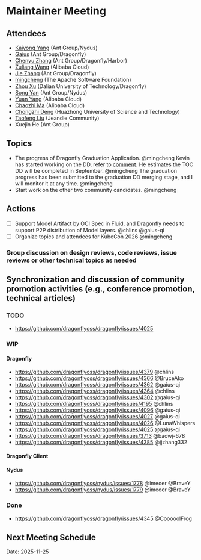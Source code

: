 # Maintainer Meeting

## Attendees

- [Kaiyong Yang](https://github.com/BraveY) (Ant Group/Nydus)
- [Gaius](https://github.com/gaius-qi) (Ant Group/Dragonfly)
- [Chenyu Zhang](https://github.com/chlins) (Ant Group/Dragonfly/Harbor)
- [Zuliang Wang](https://github.com/CooooolFrog) (Alibaba Cloud)
- [Jie Zhang](https://github.com/jjzhang332) (Ant Group/Dragonfly)
- [mingcheng](https://github.com/mingcheng) (The Apache Software Foundation)
- [Zhou Xu](https://github.com/fcgxz2003) (Dalian University of Technology/Dragonfly)
- [Song Yan](https://github.com/imeoer) (Ant Group/Nydus)
- [Yuan Yang](https://github.com/yyzai384) (Alibaba Cloud)
- [Chaozhi Ma](https://github.com/ClementMaH) (Alibaba Cloud)
- [Chongzhi Deng](https://github.com/BruceAko) (Huazhong University of Science and Technology)
- [Taofeng Liu](https://github.com/taofengliu) (Jeandle Community)
- Xuejin He (Ant Group)

## Topics

- The progress of Dragonfly Graduation Application. @mingcheng
  Kevin has started working on the DD, refer to [comment](https://github.com/cncf/toc/issues/1358#issuecomment-3245768028). He estimates the TOC DD will be completed in September. @mingcheng
  The graduation progress has been submitted to the graduation DD merging stage, and I will monitor it at any time. @mingcheng
- Start work on the other two community candidates. @mingcheng

## Actions

- [ ] Support Model Artifact by OCI Spec in Fluid, and Dragonfly needs to support P2P distribution of Model layers. @chlins @gaius-qi
- [ ] Organize topics and attendees for KubeCon 2026 @mingcheng

### Group discussion on design reviews, code reviews, issue reviews or other technical topics as needed

## Synchronization and discussion of community promotion activities (e.g., conference promotion, technical articles)

### TODO

- <https://github.com/dragonflyoss/dragonfly/issues/4025>

### WIP

#### Dragonfly

- <https://github.com/dragonflyoss/dragonfly/issues/4379> @chlins
- <https://github.com/dragonflyoss/dragonfly/issues/4366> @BruceAko
- <https://github.com/dragonflyoss/dragonfly/issues/4362> @gaius-qi
- <https://github.com/dragonflyoss/dragonfly/issues/4364> @chlins
- <https://github.com/dragonflyoss/dragonfly/issues/4302> @gaius-qi
- <https://github.com/dragonflyoss/dragonfly/issues/4195> @chlins
- <https://github.com/dragonflyoss/dragonfly/issues/4096> @gaius-qi
- <https://github.com/dragonflyoss/dragonfly/issues/4027> @gaius-qi
- <https://github.com/dragonflyoss/dragonfly/issues/4026> @LunaWhispers
- <https://github.com/dragonflyoss/dragonfly/issues/4025> @gaius-qi
- <https://github.com/dragonflyoss/dragonfly/issues/3713> @baowj-678
- <https://github.com/dragonflyoss/dragonfly/issues/4385> @jjzhang332

#### Dragonfly Client

#### Nydus

- <https://github.com/dragonflyoss/nydus/issues/1778> @imeoer @BraveY
- <https://github.com/dragonflyoss/nydus/issues/1779> @imeoer @BraveY

### Done

- <https://github.com/dragonflyoss/dragonfly/issues/4345> @CooooolFrog

## Next Meeting Schedule

Date: 2025-11-25